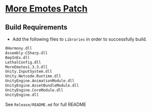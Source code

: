 # [More Emotes Patch](https://thunderstore.io/c/lethal-company/p/poogle/More_Emotes_Patch/)

## Build Requirements

- Add the following files to `Libraries` in order to successfully build.

```markdown
0Harmony.dll
Assembly-CSharp.dll
BepInEx.dll
LethalConfig.dll
MoreEmotes1.3.3.dll
Unity.InputSystem.dll
Unity.Netcode.Runtime.dll
UnityEngine.AnimationModule.dll
UnityEngine.AssetBundleModule.dll
UnityEngine.CoreModule.dll
UnityEngine.dll
```

See `Release/README.md` for full README
